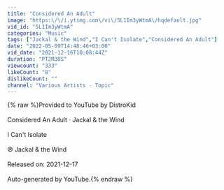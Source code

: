 ```yaml
---
title: "Considered An Adult"
image: "https:\/\/i.ytimg.com\/vi\/5L1Im3yWtmA\/hqdefault.jpg"
vid_id: "5L1Im3yWtmA"
categories: "Music"
tags: ["Jackal & the Wind","I Can't Isolate","Considered An Adult"]
date: "2022-05-09T14:48:46+03:00"
vid_date: "2021-12-16T10:08:44Z"
duration: "PT2M30S"
viewcount: "333"
likeCount: "8"
dislikeCount: ""
channel: "Various Artists - Topic"
---
```

{% raw %}Provided to YouTube by DistroKid<br /><br />Considered An Adult · Jackal &amp; the Wind<br /><br />I Can't Isolate<br /><br />℗ Jackal &amp; the Wind<br /><br />Released on: 2021-12-17<br /><br />Auto-generated by YouTube.{% endraw %}
